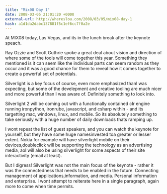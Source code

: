```yaml
---
title: "Mix08 Day 1"
date: 2008-03-05 21:01:20 +0000
external-url: http://whereslou.com/2008/03/05/mix08-day-1
hash: a1d1da2dabc137881f5c1ef6cc7f0a2e
---
```


At MIX08 today, Las Vegas, and its in the lunch break after the keynote speach.

Ray Ozzie and Scott Guthrie spoke a great deal about vision and direction of where some of the tools will come together this year. Something they mentioned is it can seem like the individual parts can seem random as they occur and it was a good chance for them to reveal how it comes together to create a powerful set of potentials.

Silverlight is a key focus of course, even more emphasized thanI was expecting, but some of the develepment and creative tooling are much nicer and more powerful than I was aware of. Definitely something to look into.

Silverlight 2 will be coming out with a functionally contained clr engine running ironpython, ironrube, javascript, and csharp within - and its targetting mac, windows, linux, and mobile. So its absolutely something to take seriously with a huge number of daily downloads thats ramping up.

I wont repeat the list of guest speakers, and you can watch the keynote for yourself, but they have some huge namesinvested toa greater or lesser extent. Nokia for example will have silverlight mobile on their devices,doubleclick will be supporting the technology as an advertising media, aol will also be using silverlight for some aspects of their site interactivity (email at least).

But I digress! Silverlight was not the main focus of the keynote - rather it was the connectedness that needs to be enabled in the future. Connecting management of applications,information, and media. Personal information and enterprise. I wont attempt to reiterate here in a single paragraph, again more to come when time permits.
